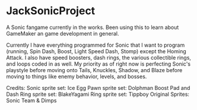 # JackSonicProject
A Sonic fangame currently in the works. Been using this to learn about GameMaker an game development in general.

Currently I have everything programmed for Sonic that I want to program (running, Spin Dash, Boost, Light Speed Dash, Stomp) except the Homing Attack. I also have speed boosters, dash rings, the various collectible rings, and loops coded in as well. My priority as of right now is perfecting Sonic's playstyle before moving onto Tails, Knuckles, Shadow, and Blaze before moving to things like enemy behavior, levels, and bosses.

Credits: Sonic sprite set: Ice Egg Pawn sprite set: Dolphman Boost Pad and Dash Ring sprite set: BlakeYagami Ring sprite set: Tippboy Original Sprites: Sonic Team & Dimps
